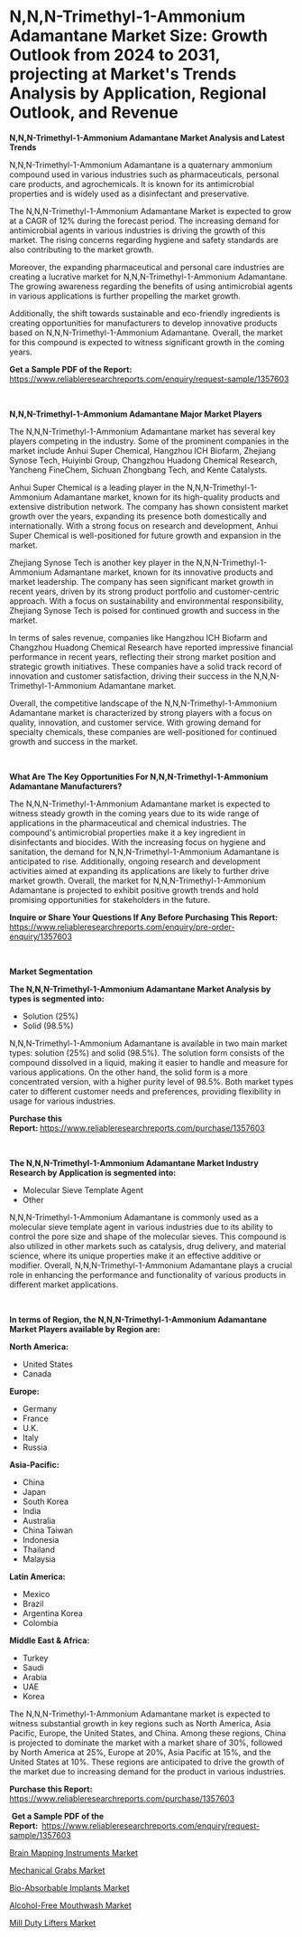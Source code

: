 <p><h1>N,N,N-Trimethyl-1-Ammonium Adamantane Market Size: Growth Outlook from 2024 to 2031, projecting at Market's Trends Analysis by Application, Regional Outlook, and Revenue</h1></p><p><strong>N,N,N-Trimethyl-1-Ammonium Adamantane Market Analysis and Latest Trends</strong></p>
<p><p>N,N,N-Trimethyl-1-Ammonium Adamantane is a quaternary ammonium compound used in various industries such as pharmaceuticals, personal care products, and agrochemicals. It is known for its antimicrobial properties and is widely used as a disinfectant and preservative.</p><p>The N,N,N-Trimethyl-1-Ammonium Adamantane Market is expected to grow at a CAGR of 12% during the forecast period. The increasing demand for antimicrobial agents in various industries is driving the growth of this market. The rising concerns regarding hygiene and safety standards are also contributing to the market growth.</p><p>Moreover, the expanding pharmaceutical and personal care industries are creating a lucrative market for N,N,N-Trimethyl-1-Ammonium Adamantane. The growing awareness regarding the benefits of using antimicrobial agents in various applications is further propelling the market growth.</p><p>Additionally, the shift towards sustainable and eco-friendly ingredients is creating opportunities for manufacturers to develop innovative products based on N,N,N-Trimethyl-1-Ammonium Adamantane. Overall, the market for this compound is expected to witness significant growth in the coming years.</p></p>
<p><strong>Get a Sample PDF of the Report:&nbsp;</strong> <a href="https://www.reliableresearchreports.com/enquiry/request-sample/1357603">https://www.reliableresearchreports.com/enquiry/request-sample/1357603</a></p>
<p>&nbsp;</p>
<p><strong>N,N,N-Trimethyl-1-Ammonium Adamantane Major Market Players</strong></p>
<p><p>The N,N,N-Trimethyl-1-Ammonium Adamantane market has several key players competing in the industry. Some of the prominent companies in the market include Anhui Super Chemical, Hangzhou ICH Biofarm, Zhejiang Synose Tech, Huiyinbi Group, Changzhou Huadong Chemical Research, Yancheng FineChem, Sichuan Zhongbang Tech, and Kente Catalysts.</p><p>Anhui Super Chemical is a leading player in the N,N,N-Trimethyl-1-Ammonium Adamantane market, known for its high-quality products and extensive distribution network. The company has shown consistent market growth over the years, expanding its presence both domestically and internationally. With a strong focus on research and development, Anhui Super Chemical is well-positioned for future growth and expansion in the market.</p><p>Zhejiang Synose Tech is another key player in the N,N,N-Trimethyl-1-Ammonium Adamantane market, known for its innovative products and market leadership. The company has seen significant market growth in recent years, driven by its strong product portfolio and customer-centric approach. With a focus on sustainability and environmental responsibility, Zhejiang Synose Tech is poised for continued growth and success in the market.</p><p>In terms of sales revenue, companies like Hangzhou ICH Biofarm and Changzhou Huadong Chemical Research have reported impressive financial performance in recent years, reflecting their strong market position and strategic growth initiatives. These companies have a solid track record of innovation and customer satisfaction, driving their success in the N,N,N-Trimethyl-1-Ammonium Adamantane market.</p><p>Overall, the competitive landscape of the N,N,N-Trimethyl-1-Ammonium Adamantane market is characterized by strong players with a focus on quality, innovation, and customer service. With growing demand for specialty chemicals, these companies are well-positioned for continued growth and success in the market.</p></p>
<p>&nbsp;</p>
<p><strong>What Are The Key Opportunities For N,N,N-Trimethyl-1-Ammonium Adamantane Manufacturers?</strong></p>
<p><p>The N,N,N-Trimethyl-1-Ammonium Adamantane market is expected to witness steady growth in the coming years due to its wide range of applications in the pharmaceutical and chemical industries. The compound's antimicrobial properties make it a key ingredient in disinfectants and biocides. With the increasing focus on hygiene and sanitation, the demand for N,N,N-Trimethyl-1-Ammonium Adamantane is anticipated to rise. Additionally, ongoing research and development activities aimed at expanding its applications are likely to further drive market growth. Overall, the market for N,N,N-Trimethyl-1-Ammonium Adamantane is projected to exhibit positive growth trends and hold promising opportunities for stakeholders in the future.</p></p>
<p><strong>Inquire or Share Your Questions If Any Before Purchasing This Report:</strong> <a href="https://www.reliableresearchreports.com/enquiry/pre-order-enquiry/1357603">https://www.reliableresearchreports.com/enquiry/pre-order-enquiry/1357603</a></p>
<p>&nbsp;</p>
<p><strong>Market Segmentation</strong></p>
<p><strong>The N,N,N-Trimethyl-1-Ammonium Adamantane Market Analysis by types is segmented into:</strong></p>
<p><ul><li>Solution (25%)</li><li>Solid (98.5%)</li></ul></p>
<p><p>N,N,N-Trimethyl-1-Ammonium Adamantane is available in two main market types: solution (25%) and solid (98.5%). The solution form consists of the compound dissolved in a liquid, making it easier to handle and measure for various applications. On the other hand, the solid form is a more concentrated version, with a higher purity level of 98.5%. Both market types cater to different customer needs and preferences, providing flexibility in usage for various industries.</p></p>
<p><strong>Purchase this Report:&nbsp;</strong><a href="https://www.reliableresearchreports.com/purchase/1357603">https://www.reliableresearchreports.com/purchase/1357603</a></p>
<p>&nbsp;</p>
<p><strong>The N,N,N-Trimethyl-1-Ammonium Adamantane Market Industry Research by Application is segmented into:</strong></p>
<p><ul><li>Molecular Sieve Template Agent</li><li>Other</li></ul></p>
<p><p>N,N,N-Trimethyl-1-Ammonium Adamantane is commonly used as a molecular sieve template agent in various industries due to its ability to control the pore size and shape of the molecular sieves. This compound is also utilized in other markets such as catalysis, drug delivery, and material science, where its unique properties make it an effective additive or modifier. Overall, N,N,N-Trimethyl-1-Ammonium Adamantane plays a crucial role in enhancing the performance and functionality of various products in different market applications.</p></p>
<p>&nbsp;</p>
<p><strong>In terms of Region, the N,N,N-Trimethyl-1-Ammonium Adamantane Market Players available by Region are:</strong></p>
<p>
    <p> <strong> North America: </strong>
        <ul>
            <li>United States</li>
            <li>Canada</li>
        </ul>
        </p> 
    <p> <strong> Europe: </strong>
        <ul>
            <li>Germany</li>
            <li>France</li>
            <li>U.K.</li>
            <li>Italy</li>
            <li>Russia</li>
        </ul>
        </p> 
    <p> <strong> Asia-Pacific: </strong>
        <ul>
            <li>China</li>
            <li>Japan</li>
            <li>South Korea</li>
            <li>India</li>
            <li>Australia</li>
            <li>China Taiwan</li>
            <li>Indonesia</li>
            <li>Thailand</li>
            <li>Malaysia</li>
        </ul>
        </p> 
    <p> <strong> Latin America: </strong>
        <ul>
            <li>Mexico</li>
            <li>Brazil</li>
            <li>Argentina Korea</li>
            <li>Colombia</li>
        </ul>
        </p> 
    <p> <strong> Middle East & Africa: </strong>
        <ul>
            <li>Turkey</li>
            <li>Saudi</li>
            <li>Arabia</li>
            <li>UAE</li>
            <li>Korea</li>
        </ul>
    </p>
    </p>
<p><p>The N,N,N-Trimethyl-1-Ammonium Adamantane market is expected to witness substantial growth in key regions such as North America, Asia Pacific, Europe, the United States, and China. Among these regions, China is projected to dominate the market with a market share of 30%, followed by North America at 25%, Europe at 20%, Asia Pacific at 15%, and the United States at 10%. These regions are anticipated to drive the growth of the market due to increasing demand for the product in various industries.</p></p>
<p><strong>Purchase this Report: </strong><a href="https://www.reliableresearchreports.com/purchase/1357603">https://www.reliableresearchreports.com/purchase/1357603</a></p>
<p>&nbsp;<strong>Get a Sample PDF of the Report:&nbsp;&nbsp;</strong><a href="https://www.reliableresearchreports.com/enquiry/request-sample/1357603">https://www.reliableresearchreports.com/enquiry/request-sample/1357603</a></p>
<p><strong></strong></p>
<p><p><a href="https://github.com/brenzgnarento/Market-Research-Report-List-1/blob/main/brain-mapping-instruments-market.md">Brain Mapping Instruments Market</a></p><p><a href="https://issuu.com/reportprime-2/docs/mechanical-grabs-market-size-2030.pptx">Mechanical Grabs Market</a></p><p><a href="https://github.com/jerrycopelandthomaswsqd8q/Market-Research-Report-List-1/blob/main/bio-absorbable-implants-market.md">Bio-Absorbable Implants Market</a></p><p><a href="https://github.com/castoriffic/Market-Research-Report-List-3/blob/main/alcohol-free-mouthwash-market.md">Alcohol-Free Mouthwash Market</a></p><p><a href="https://issuu.com/reportprime-2/docs/mill-duty-lifters-market-size-2030.pptx">Mill Duty Lifters Market</a></p></p>